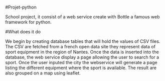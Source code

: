 #Projet-python

School project, it consist of a web service create with Bottle a famous web framework for python.

#What does it do

We begin by creating database tables that will hold the values of CSV files. The CSV are fetched from a french open data site they represent data of sport equipment in the region of Nantes.
Once the data is inserted into the database, the web service display a page allowing the user to search for a sport. Once the user inputed the city the webservice will generate a page listing the different equipment where the sport is available.
The result are also grouped on a map using leaflet. 
